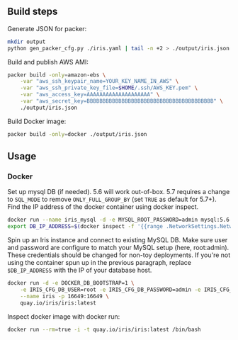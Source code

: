Build steps
-----------

Generate JSON for packer:

```bash
mkdir output
python gen_packer_cfg.py ./iris.yaml | tail -n +2 > ./output/iris.json
```

Build and publish AWS AMI:

```bash
packer build -only=amazon-ebs \
    -var "aws_ssh_keypair_name=YOUR_KEY_NAME_IN_AWS" \
    -var "aws_ssh_private_key_file=$HOME/.ssh/AWS_KEY.pem" \
    -var "aws_access_key=AAAAAAAAAAAAAAAAAAAA" \
    -var "aws_secret_key=BBBBBBBBBBBBBBBBBBBBBBBBBBBBBBBBBBBBBBBB" \
    ./output/iris.json
```

Build Docker image:

```bash
packer build -only=docker ./output/iris.json
```


Usage
-----

### Docker

Set up mysql DB (if needed). 5.6 will work out-of-box. 5.7 requires a change to `SQL_MODE` to
remove `ONLY_FULL_GROUP_BY` (set `TRUE` as default for 5.7+). Find the IP address of the docker
container using docker inspect.
```bash
docker run --name iris_mysql -d -e MYSQL_ROOT_PASSWORD=admin mysql:5.6
export DB_IP_ADDRESS=$(docker inspect -f '{{range .NetworkSettings.Networks}}{{.IPAddress}}{{end}}' iris_mysql)
```

Spin up an Iris instance and connect to existing MySQL DB. Make sure user and password are
configure to match your MySQL setup (here, root:admin). These credentials should be changed
for non-toy deployments. If you're not using the container spun up in the previous paragraph,
replace `$DB_IP_ADDRESS` with the IP of your database host.

```bash
docker run -d -e DOCKER_DB_BOOTSTRAP=1 \
	-e IRIS_CFG_DB_USER=root -e IRIS_CFG_DB_PASSWORD=admin -e IRIS_CFG_DB_HOST=$DB_IP_ADDRESS \
	--name iris -p 16649:16649 \
	quay.io/iris/iris:latest
```


Inspect docker image with docker run:

```bash
docker run --rm=true -i -t quay.io/iris/iris:latest /bin/bash
```
